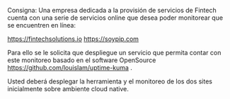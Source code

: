 Consigna:
Una empresa dedicada a la provisión de servicios de Fintech cuenta con una serie de servicios online que desea poder monitorear que se encuentren en línea:

https://fintechsolutions.io
https://soypip.com

Para ello se le solicita que despliegue un servicio que permita contar con este monitoreo basado en el software OpenSource https://github.com/louislam/uptime-kuma .

Usted deberá desplegar la herramienta y el monitoreo de los dos sites inicialmente sobre ambiente cloud native.